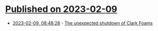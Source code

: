 # [Published on 2023-02-09](index.md)

* [2023-02-09, 08:48:28](https://news.ycombinator.com/item?id=34721286) - [The unexpected shutdown of Clark Foams](https://www.surfer.com/blogs/culture/clark-foams-demise-10-years-later-grubby-clark/)
